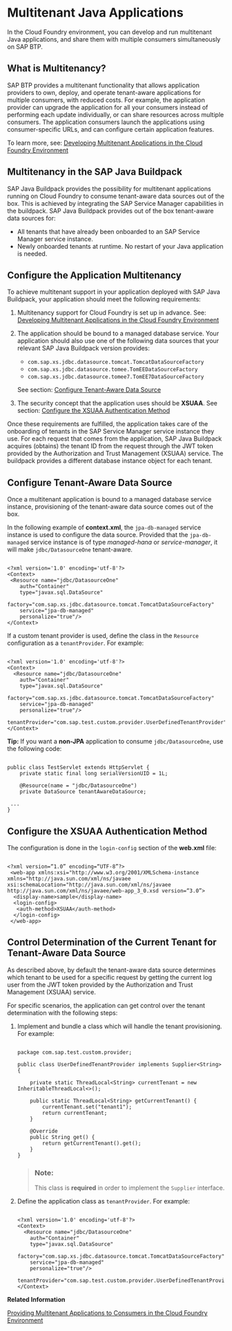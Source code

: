 <!-- loio524cc11778c64e2a8322cb3ec71709e5 -->

# Multitenant Java Applications

In the Cloud Foundry environment, you can develop and run multitenant Java applications, and share them with multiple consumers simultaneously on SAP BTP.



<a name="loio524cc11778c64e2a8322cb3ec71709e5__section_rss_gp2_rnb"/>

## What is Multitenancy?

SAP BTP provides a multitenant functionality that allows application providers to own, deploy, and operate tenant-aware applications for multiple consumers, with reduced costs. For example, the application provider can upgrade the application for all your consumers instead of performing each update individually, or can share resources across multiple consumers. The application consumers launch the applications using consumer-specific URLs, and can configure certain application features.

To learn more, see: [Developing Multitenant Applications in the Cloud Foundry Environment](developing-multitenant-applications-in-the-cloud-foundry-environment-5e8a2b7.md)



<a name="loio524cc11778c64e2a8322cb3ec71709e5__section_hnd_hsm_qsb"/>

## Multitenancy in the SAP Java Buildpack

SAP Java Buildpack provides the possibility for multitenant applications running on Cloud Foundry to consume tenant-aware data sources out of the box. This is achieved by integrating the SAP Service Manager capabilities in the buildpack. SAP Java Buildpack provides out of the box tenant-aware data sources for:

-   All tenants that have already been onboarded to an SAP Service Manager service instance.
-   Newly onboarded tenants at runtime. No restart of your Java application is needed.



<a name="loio524cc11778c64e2a8322cb3ec71709e5__section_hgv_btm_qsb"/>

## Configure the Application Multitenancy

To achieve multitenant support in your application deployed with SAP Java Buildpack, your application should meet the following requirements:

1.  Multitenancy support for Cloud Foundry is set up in advance. See: [Developing Multitenant Applications in the Cloud Foundry Environment](developing-multitenant-applications-in-the-cloud-foundry-environment-5e8a2b7.md)

2.  The application should be bound to a managed database service. Your application should also use one of the following data sources that your relevant SAP Java Buildpack version provides:

    -   `com.sap.xs.jdbc.datasource.tomcat.TomcatDataSourceFactory`
    -   `com.sap.xs.jdbc.datasource.tomee.TomEEDataSourceFactory`
    -   `com.sap.xs.jdbc.datasource.tomee7.TomEE7DataSourceFactory`

    See section: [Configure Tenant-Aware Data Source](multitenant-java-applications-524cc11.md#loio524cc11778c64e2a8322cb3ec71709e5__section_tenant_aware_datasource)

3.  The security concept that the application uses should be **XSUAA**. See section: [Configure the XSUAA Authentication Method](multitenant-java-applications-524cc11.md#loio524cc11778c64e2a8322cb3ec71709e5__section_xsuaa_auth_method)


Once these requirements are fulfilled, the application takes care of the onboarding of tenants in the SAP Service Manager service instance they use. For each request that comes from the application, SAP Java Buildpack acquires \(obtains\) the tenant ID from the request through the JWT token provided by the Authorization and Trust Management \(XSUAA\) service. The buildpack provides a different database instance object for each tenant.



<a name="loio524cc11778c64e2a8322cb3ec71709e5__section_tenant_aware_datasource"/>

## Configure Tenant-Aware Data Source

Once a multitenant application is bound to a managed database service instance, provisioning of the tenant-aware data source comes out of the box.

In the following example of **context.xml**, the `jpa-db-managed` service instance is used to configure the data source. Provided that the `jpa-db-managed` service instance is of type *managed-hana* or *service-manager*, it will make `jdbc/DatasourceOne` tenant-aware.

```

<?xml version='1.0' encoding='utf-8'?>
<Context>
 <Resource name="jdbc/DatasourceOne"
    auth="Container"
    type="javax.sql.DataSource"
    factory="com.sap.xs.jdbc.datasource.tomcat.TomcatDataSourceFactory"
    service="jpa-db-managed"
    personalize="true"/>
</Context>
```

If a custom tenant provider is used, define the class in the `Resource` configuration as a `tenantProvider`. For example:

```

<?xml version='1.0' encoding='utf-8'?>
<Context>
  <Resource name="jdbc/DatasourceOne"
    auth="Container"
    type="javax.sql.DataSource"
    factory="com.sap.xs.jdbc.datasource.tomcat.TomcatDataSourceFactory"
    service="jpa-db-managed"
    personalize="true"/>
    tenantProvider="com.sap.test.custom.provider.UserDefinedTenantProvider"/>
</Context>
```

**Tip:** If you want a **non-JPA** application to consume `jdbc/DatasourceOne`, use the following code:

```

public class TestServlet extends HttpServlet {
	private static final long serialVersionUID = 1L;

	@Resource(name = "jdbc/DatasourceOne")
	private DataSource tenantAwareDataSource;

 ...
}
```



<a name="loio524cc11778c64e2a8322cb3ec71709e5__section_xsuaa_auth_method"/>

## Configure the XSUAA Authentication Method

The configuration is done in the `login-config` section of the **web.xml** file:

```

<?xml version=“1.0” encoding=“UTF-8”?>
 <web-app xmlns:xsi="http://www.w3.org/2001/XMLSchema-instance xmlns="http://java.sun.com/xml/ns/javaee xsi:schemaLocation="http://java.sun.com/xml/ns/javaee http://java.sun.com/xml/ns/javaee/web-app_3_0.xsd version=“3.0”>
  <display-name>sample</display-name>
  <login-config>
   <auth-method>XSUAA</auth-method>
  </login-config>
 </web-app>
```



<a name="loio524cc11778c64e2a8322cb3ec71709e5__section_slt_r5m_qsb"/>

## Control Determination of the Current Tenant for Tenant-Aware Data Source

As described above, by default the tenant-aware data source determines which tenant to be used for a specific request by getting the current log user from the JWT token provided by the Authorization and Trust Management \(XSUAA\) service.

For specific scenarios, the application can get control over the tenant determination with the following steps:

1.  Implement and bundle a class which will handle the tenant provisioning. For example:

    ```
    
    package com.sap.test.custom.provider;
    
    public class UserDefinedTenantProvider implements Supplier<String> {
    
    	private static ThreadLocal<String> currentTenant = new InheritableThreadLocal<>();
    
    	public static ThreadLocal<String> getCurrentTenant() {
    		currentTenant.set("tenant1");
    		return currentTenant;
    	}
    
    	@Override
    	public String get() {
    		return getCurrentTenant().get();
    	}
    }
    ```

    > ### Note:  
    > This class is **required** in order to implement the `Supplier` interface.

2.  Define the application class as `tenantProvider`. For example:

    ```
    
    <?xml version='1.0' encoding='utf-8'?>
    <Context>
      <Resource name="jdbc/DatasourceOne"
        auth="Container"
        type="javax.sql.DataSource"
        factory="com.sap.xs.jdbc.datasource.tomcat.TomcatDataSourceFactory"
        service="jpa-db-managed"
        personalize="true"/>
        tenantProvider="com.sap.test.custom.provider.UserDefinedTenantProvider"/>
    </Context>
    ```


**Related Information**  


[Providing Multitenant Applications to Consumers in the Cloud Foundry Environment](providing-multitenant-applications-to-consumers-in-the-cloud-foundry-environment-7a013f1.md "Once you have built a multitenant application in the Cloud Foundry environment using SAP BTP, you can then share the application with multiple consumers, such as business units in your organization.")

